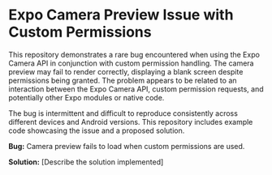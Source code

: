 # Expo Camera Preview Issue with Custom Permissions

This repository demonstrates a rare bug encountered when using the Expo Camera API in conjunction with custom permission handling.  The camera preview may fail to render correctly, displaying a blank screen despite permissions being granted.  The problem appears to be related to an interaction between the Expo Camera API, custom permission requests, and potentially other Expo modules or native code.

The bug is intermittent and difficult to reproduce consistently across different devices and Android versions. This repository includes example code showcasing the issue and a proposed solution.

**Bug:** Camera preview fails to load when custom permissions are used.

**Solution:** [Describe the solution implemented]
